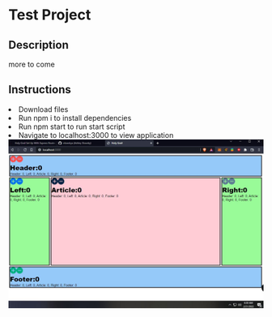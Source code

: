 <h1>Test Project</h1>
<h2>Description</h2>
more to come
<h2>Instructions</h2>
<li>Download files</li>
<li>Run npm i to install dependencies</li>
<li>Run npm start to run start script</li>
<li>Navigate to localhost:3000 to view application</li>

<img src="applicationUI.JPG">
